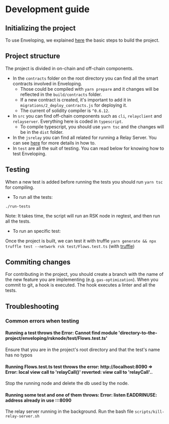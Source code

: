 # Development guide

## Initializing the project

To use Enveloping, we explained [here](docs/launching_enveloping.md) the basic steps to build the project.

## Project structure

The project is divided in on-chain and off-chain components. 

- In the `contracts` folder on the root directory you can find all the smart contracts involved in Enveloping.
    - Those could be compiled with `yarn prepare` and it changes will be reflected in the `build/contracts` folder.
    - If a new contract is created, it's important to add it in `migrations/2_deploy_contracts.js` for deploying it.
    - The current of solidity compiler is `^0.6.12`.
- In `src` you can find off-chain components such as `cli`, `relayclient` and `relayserver`. Everything here is coded in `typescript`.
    - To compile typescript, you should use `yarn tsc` and the changes will be in the `dist` folder.
- In the `jsrelay` you can find all related for running a Relay Server. You can see [here](docs/launching_enveloping.md) for more details in how to.
- In `test` are all the suit of testing. You can read below for knowing how to test Enveloping.

## Testing

When a new test is added before running the tests you should run `yarn tsc` for compiling.

- To run all the tests:

`./run-tests`

Note: It takes time, the script will run an RSK node in regtest, and then run all the tests.

- To run an specific test:

Once the project is built, we can test it with truffle
`yarn generate && npx truffle test --network rsk test/Flows.test.ts` (with [truffle](https://www.trufflesuite.com/))
## Commiting changes

For contributing in the project, you should create a branch with the name of the new feature you are implementing (e.g. `gas-optimization`). When you commit to git, a hook is executed. The hook executes a linter and all the tests.
## Troubleshooting <a id="c07"></a>
### Common errors when testing
#### Running a test throws the Error: Cannot find module 'directory-to-the-project/enveloping/rsknode/test/Flows.test.ts'

Ensure that you are in the project's root directory and that the test's name has no typos

#### Running Flows.test.ts test throws the error: http://localhost:8090 => Error: local view call to 'relayCall()' reverted: view call to 'relayCall'..

Stop the running node and delete the db used by the node.

#### Running some test and one of them throws: Error: listen EADDRINUSE: address already in use :::8090

The relay server running in the background. Run the bash file `scripts/kill-relay-server.sh`
